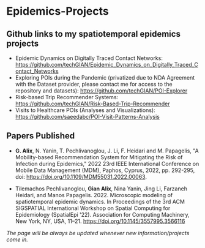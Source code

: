# Epidemics-Projects

## Github links to my spatiotemporal epidemics projects

* Epidemic Dynamics on Digitally Traced Contact Networks: https://github.com/techGIAN/Epidemic_Dynamics_on_Digitally_Traced_Contact_Networks
* Exploring POIs during the Pandemic (privatized due to NDA Agreement with the Dataset provider, please contact me for access to the repository and datasets): https://github.com/techGIAN/POI-Explorer
* Risk-based Trip Recommender Systems: https://github.com/techGIAN/Risk-Based-Trip-Recommender
* Visits to Healthcare POIs (Analyses and Visualizations): https://github.com/saeedabc/POI-Visit-Patterns-Analysis

## Papers Published

* <b>G. Alix</b>, N. Yanin, T. Pechlivanoglou, J. Li, F. Heidari and M. Papagelis, "A Mobility-based Recommendation System for Mitigating the Risk of Infection during Epidemics," 2022 23rd IEEE International Conference on Mobile Data Management (MDM), Paphos, Cyprus, 2022, pp. 292-295, doi: https://doi.org/10.1109/MDM55031.2022.00063.

* Tilemachos Pechlivanoglou, <b>Gian Alix</b>, Nina Yanin, Jing Li, Farzaneh Heidari, and Manos Papagelis. 2022. Microscopic modeling of spatiotemporal epidemic dynamics. In Proceedings of the 3rd ACM SIGSPATIAL International Workshop on Spatial Computing for Epidemiology (SpatialEpi '22). Association for Computing Machinery, New York, NY, USA, 11–21. https://doi.org/10.1145/3557995.3566116


<i>The page will be always be updated whenever new information/projects come in.</i>
